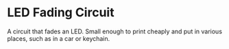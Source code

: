 LED Fading Circuit
==================

A circuit that fades an LED. Small enough to print cheaply and put in various places, such as in a car or keychain.